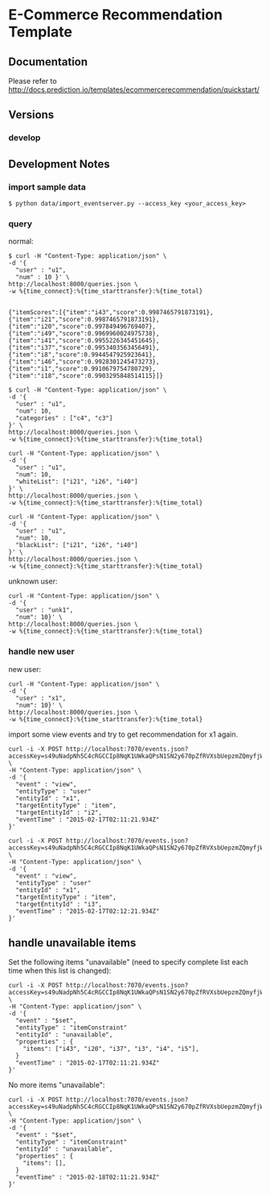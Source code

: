 # E-Commerce Recommendation Template

## Documentation

Please refer to http://docs.prediction.io/templates/ecommercerecommendation/quickstart/

## Versions

### develop


## Development Notes

### import sample data

```
$ python data/import_eventserver.py --access_key <your_access_key>
```

### query

normal:

```
$ curl -H "Content-Type: application/json" \
-d '{
  "user" : "u1",
  "num" : 10 }' \
http://localhost:8000/queries.json \
-w %{time_connect}:%{time_starttransfer}:%{time_total}


{"itemScores":[{"item":"i43","score":0.9987465791873191},{"item":"i21","score":0.9987465791873191},{"item":"i20","score":0.997849496769407},{"item":"i49","score":0.9969960024975738},{"item":"i41","score":0.9955226345451645},{"item":"i37","score":0.9953403563456491},{"item":"i8","score":0.9944547925923641},{"item":"i46","score":0.9928301245473273},{"item":"i1","score":0.9910679754780729},{"item":"i18","score":0.9903295848514115}]}
```

```
$ curl -H "Content-Type: application/json" \
-d '{
  "user" : "u1",
  "num": 10,
  "categories" : ["c4", "c3"]
}' \
http://localhost:8000/queries.json \
-w %{time_connect}:%{time_starttransfer}:%{time_total}
```

```
curl -H "Content-Type: application/json" \
-d '{
  "user" : "u1",
  "num": 10,
  "whiteList": ["i21", "i26", "i40"]
}' \
http://localhost:8000/queries.json \
-w %{time_connect}:%{time_starttransfer}:%{time_total}
```

```
curl -H "Content-Type: application/json" \
-d '{
  "user" : "u1",
  "num": 10,
  "blackList": ["i21", "i26", "i40"]
}' \
http://localhost:8000/queries.json \
-w %{time_connect}:%{time_starttransfer}:%{time_total}
```

unknown user:

```
curl -H "Content-Type: application/json" \
-d '{
  "user" : "unk1",
  "num": 10}' \
http://localhost:8000/queries.json \
-w %{time_connect}:%{time_starttransfer}:%{time_total}
```

### handle new user

new user:

```
curl -H "Content-Type: application/json" \
-d '{
  "user" : "x1",
  "num": 10}' \
http://localhost:8000/queries.json \
-w %{time_connect}:%{time_starttransfer}:%{time_total}
```

import some view events and try to get recommendation for x1 again.

```
curl -i -X POST http://localhost:7070/events.json?accessKey=s49uNadpNh5C4cRGCCIp8NqK1UWkaQPsN1SN2y670pZfRVXsbUepzmZQmyfjWeHo \
-H "Content-Type: application/json" \
-d '{
  "event" : "view",
  "entityType" : "user"
  "entityId" : "x1",
  "targetEntityType" : "item",
  "targetEntityId" : "i2",
  "eventTime" : "2015-02-17T02:11:21.934Z"
}'

curl -i -X POST http://localhost:7070/events.json?accessKey=s49uNadpNh5C4cRGCCIp8NqK1UWkaQPsN1SN2y670pZfRVXsbUepzmZQmyfjWeHo \
-H "Content-Type: application/json" \
-d '{
  "event" : "view",
  "entityType" : "user"
  "entityId" : "x1",
  "targetEntityType" : "item",
  "targetEntityId" : "i3",
  "eventTime" : "2015-02-17T02:12:21.934Z"
}'

```

## handle unavailable items

Set the following items "unavailable" (need to specify complete list each time when this list is changed):

```
curl -i -X POST http://localhost:7070/events.json?accessKey=s49uNadpNh5C4cRGCCIp8NqK1UWkaQPsN1SN2y670pZfRVXsbUepzmZQmyfjWeHo \
-H "Content-Type: application/json" \
-d '{
  "event" : "$set",
  "entityType" : "itemConstraint"
  "entityId" : "unavailable",
  "properties" : {
    "items": ["i43", "i20", "i37", "i3", "i4", "i5"],
  }
  "eventTime" : "2015-02-17T02:11:21.934Z"
}'
```

No more items "unavailable":

```
curl -i -X POST http://localhost:7070/events.json?accessKey=s49uNadpNh5C4cRGCCIp8NqK1UWkaQPsN1SN2y670pZfRVXsbUepzmZQmyfjWeHo \
-H "Content-Type: application/json" \
-d '{
  "event" : "$set",
  "entityType" : "itemConstraint"
  "entityId" : "unavailable",
  "properties" : {
    "items": [],
  }
  "eventTime" : "2015-02-18T02:11:21.934Z"
}'
```
